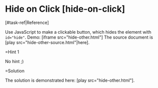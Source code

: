 # Hide on Click [hide-on-click]

[#task-ref|Reference]

Use JavaScript to make a clickable button, which hides the element with `id="hide"`. 
Demo:
[iframe src="hide-other.html"]
The source document is [play src="hide-other-source.html"|here].

=Hint 1

No hint ;)

=Solution

The solution is demonstrated here: [play src="hide-other.html"].
